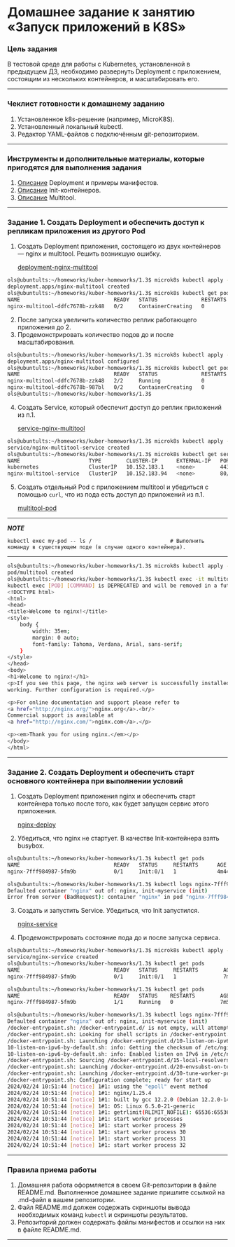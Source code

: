 # Домашнее задание к занятию «Запуск приложений в K8S»

### Цель задания

В тестовой среде для работы с Kubernetes, установленной в предыдущем ДЗ, необходимо развернуть Deployment с приложением, состоящим из нескольких контейнеров, и масштабировать его.

------

### Чеклист готовности к домашнему заданию

1. Установленное k8s-решение (например, MicroK8S).
2. Установленный локальный kubectl.
3. Редактор YAML-файлов с подключённым git-репозиторием.

------

### Инструменты и дополнительные материалы, которые пригодятся для выполнения задания

1. [Описание](https://kubernetes.iog/docs/concepts/workloads/controllers/deployment/) Deployment и примеры манифестов.
2. [Описание](https://kubernetes.io/docs/concepts/workloads/pods/init-containers/) Init-контейнеров.
3. [Описание](https://github.com/wbitt/Network-MultiTool) Multitool.

------

### Задание 1. Создать Deployment и обеспечить доступ к репликам приложения из другого Pod

1. Создать Deployment приложения, состоящего из двух контейнеров — nginx и multitool. Решить возникшую ошибку.

    [deployment-nginx-multitool](./deployment-nginx-multitool.yml)

```bash
ols@ubuntults:~/homeworks/kuber-homeworks/1.3$ microk8s kubectl apply -f deployment-nginx-multitool.yml 
deployment.apps/nginx-multitool created
ols@ubuntults:~/homeworks/kuber-homeworks/1.3$ microk8s kubectl get pods
NAME                              READY   STATUS              RESTARTS   AGE
nginx-multitool-ddfc7678b-zzk48   0/2     ContainerCreating   0          15s
```

2. После запуска увеличить количество реплик работающего приложения до 2.
3. Продемонстрировать количество подов до и после масштабирования.

```bash
ols@ubuntults:~/homeworks/kuber-homeworks/1.3$ microk8s kubectl apply -f deployment-nginx-multitool.yml 
deployment.apps/nginx-multitool configured
ols@ubuntults:~/homeworks/kuber-homeworks/1.3$ microk8s kubectl get pods
NAME                              READY   STATUS              RESTARTS   AGE
nginx-multitool-ddfc7678b-zzk48   2/2     Running             0          39s
nginx-multitool-ddfc7678b-987bl   0/2     ContainerCreating   0          3s
ols@ubuntults:~/homeworks/kuber-homeworks/1.3$ 
```

4. Создать Service, который обеспечит доступ до реплик приложений из п.1.

    [service-nginx-multitool](./service-nginx-multitool.yml)

```bash
ols@ubuntults:~/homeworks/kuber-homeworks/1.3$ microk8s kubectl apply -f service-nginx-multitool.yml 
service/nginx-multitool-service created
ols@ubuntults:~/homeworks/kuber-homeworks/1.3$ microk8s kubectl get services
NAME                      TYPE        CLUSTER-IP      EXTERNAL-IP   PORT(S)   AGE
kubernetes                ClusterIP   10.152.183.1    <none>        443/TCP   10d
nginx-multitool-service   ClusterIP   10.152.183.94   <none>        80/TCP    12s
```

5. Создать отдельный Pod с приложением multitool и убедиться с помощью `curl`, что из пода есть доступ до приложений из п.1.

    [multitool-pod](./multitool-pod.yml)

---
***NOTE***

```
kubectl exec my-pod -- ls /                         # Выполнить команду в существующем поде (в случае одного контейнера).
```

---

```bash
ols@ubuntults:~/homeworks/kuber-homeworks/1.3$ microk8s kubectl apply -f multitool-pod.yml
pod/multitool created
ols@ubuntults:~/homeworks/kuber-homeworks/1.3$ kubectl exec -it multitool curl nginx-multitool-service
kubectl exec [POD] [COMMAND] is DEPRECATED and will be removed in a future version. Use kubectl exec [POD] -- [COMMAND] instead.
<!DOCTYPE html>
<html>
<head>
<title>Welcome to nginx!</title>
<style>
    body {
        width: 35em;
        margin: 0 auto;
        font-family: Tahoma, Verdana, Arial, sans-serif;
    }
</style>
</head>
<body>
<h1>Welcome to nginx!</h1>
<p>If you see this page, the nginx web server is successfully installed and
working. Further configuration is required.</p>

<p>For online documentation and support please refer to
<a href="http://nginx.org/">nginx.org</a>.<br/>
Commercial support is available at
<a href="http://nginx.com/">nginx.com</a>.</p>

<p><em>Thank you for using nginx.</em></p>
</body>
</html>
```

------

### Задание 2. Создать Deployment и обеспечить старт основного контейнера при выполнении условий

1. Создать Deployment приложения nginx и обеспечить старт контейнера только после того, как будет запущен сервис этого приложения.

    [nginx-deploy](./nginx-deploy.yml)

2. Убедиться, что nginx не стартует. В качестве Init-контейнера взять busybox.

```bash
ols@ubuntults:~/homeworks/kuber-homeworks/1.3$ kubectl get pods
NAME                              READY   STATUS     RESTARTS      AGE
nginx-7fff984987-5fm9b            0/1     Init:0/1   1             4m44s

ols@ubuntults:~/homeworks/kuber-homeworks/1.3$ kubectl logs nginx-7fff984987-5fm9b 
Defaulted container "nginx" out of: nginx, init-myservice (init)
Error from server (BadRequest): container "nginx" in pod "nginx-7fff984987-5fm9b" is waiting to start: PodInitializing
```

3. Создать и запустить Service. Убедиться, что Init запустился.

    [nginx-service](./nginx-service.yml)

4. Продемонстрировать состояние пода до и после запуска сервиса.

```bash
ols@ubuntults:~/homeworks/kuber-homeworks/1.3$ microk8s kubectl apply -f nginx-service.yml
service/nginx-service created
ols@ubuntults:~/homeworks/kuber-homeworks/1.3$ kubectl get pods
NAME                              READY   STATUS     RESTARTS        AGE
nginx-7fff984987-5fm9b            0/1     Init:0/1   1               7m46s

ols@ubuntults:~/homeworks/kuber-homeworks/1.3$ kubectl get pods
NAME                              READY   STATUS    RESTARTS        AGE
nginx-7fff984987-5fm9b            1/1     Running   0               7m51s

ols@ubuntults:~/homeworks/kuber-homeworks/1.3$ kubectl logs nginx-7fff984987-5fm9b 
Defaulted container "nginx" out of: nginx, init-myservice (init)
/docker-entrypoint.sh: /docker-entrypoint.d/ is not empty, will attempt to perform configuration
/docker-entrypoint.sh: Looking for shell scripts in /docker-entrypoint.d/
/docker-entrypoint.sh: Launching /docker-entrypoint.d/10-listen-on-ipv6-by-default.sh
10-listen-on-ipv6-by-default.sh: info: Getting the checksum of /etc/nginx/conf.d/default.conf
10-listen-on-ipv6-by-default.sh: info: Enabled listen on IPv6 in /etc/nginx/conf.d/default.conf
/docker-entrypoint.sh: Sourcing /docker-entrypoint.d/15-local-resolvers.envsh
/docker-entrypoint.sh: Launching /docker-entrypoint.d/20-envsubst-on-templates.sh
/docker-entrypoint.sh: Launching /docker-entrypoint.d/30-tune-worker-processes.sh
/docker-entrypoint.sh: Configuration complete; ready for start up
2024/02/24 10:51:44 [notice] 1#1: using the "epoll" event method
2024/02/24 10:51:44 [notice] 1#1: nginx/1.25.4
2024/02/24 10:51:44 [notice] 1#1: built by gcc 12.2.0 (Debian 12.2.0-14) 
2024/02/24 10:51:44 [notice] 1#1: OS: Linux 6.5.0-21-generic
2024/02/24 10:51:44 [notice] 1#1: getrlimit(RLIMIT_NOFILE): 65536:65536
2024/02/24 10:51:44 [notice] 1#1: start worker processes
2024/02/24 10:51:44 [notice] 1#1: start worker process 29
2024/02/24 10:51:44 [notice] 1#1: start worker process 30
2024/02/24 10:51:44 [notice] 1#1: start worker process 31
2024/02/24 10:51:44 [notice] 1#1: start worker process 32
```

------

### Правила приема работы

1. Домашняя работа оформляется в своем Git-репозитории в файле README.md. Выполненное домашнее задание пришлите ссылкой на .md-файл в вашем репозитории.
2. Файл README.md должен содержать скриншоты вывода необходимых команд `kubectl` и скриншоты результатов.
3. Репозиторий должен содержать файлы манифестов и ссылки на них в файле README.md.

------
